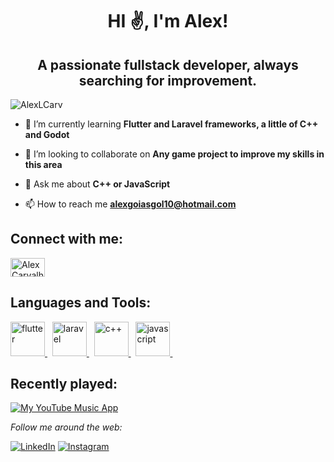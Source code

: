 <h1 align="center">HI ✌️, I'm Alex!</h1>
<h2 align="center">A passionate fullstack developer, always searching for improvement.</h2>

<p align="left"> <img src="https://komarev.com/ghpvc/?username=AlexLCarv&label=Profile%20views&color=0e75b6&style=flat" alt="AlexLCarv" /> </p>

- 🌱 I’m currently learning **Flutter and Laravel frameworks, a little of C++ and Godot**

- 👯 I’m looking to collaborate on **Any game project to improve my skills in this area**

<!-- - 👨‍💻 All of my projects are available at []() -->

- 💬 Ask me about **C++ or JavaScript**

- 📫 How to reach me **alexgoiasgol10@hotmail.com**

<h2 align="left">Connect with me:</h2>
<p align="left">
<a href="www.linkedin.com/in/alexcarv" target="blank"><img align="center" src="https://raw.githubusercontent.com/rahuldkjain/github-profile-readme-generator/master/src/images/icons/Social/linked-in-alt.svg" alt="Alex Carvalho" height="30" width="55" /></a>
</p>

<h2 align="left">Languages and Tools:</h2>
<p align="left"> 

<a href="https://flutter.dev" target="_blank" rel="noreferrer"> 
    <img src="https://www.vectorlogo.zone/logos/flutterio/flutterio-icon.svg" alt="flutter" width="55" height="55"/> 
  </a>&nbsp;
  
  <a href="https://laravel.com/" target="_blank" rel="noreferrer"> 
    <img src="https://upload.wikimedia.org/wikipedia/commons/thumb/9/9a/Laravel.svg/1200px-Laravel.svg.png" alt="laravel" width="55" height="55"/> 
  </a>&nbsp;
  
  <a href="https://cplusplus.com/" target="_blank" rel="noreferrer"> 
    <img src="https://upload.wikimedia.org/wikipedia/commons/1/18/ISO_C%2B%2B_Logo.svg" alt="c++" width="55" height="55"/> 
  </a>&nbsp;
  
  <a href="https://developer.mozilla.org/en-US/docs/Web/JavaScript" target="_blank" rel="noreferrer"> 
    <img src="https://upload.wikimedia.org/wikipedia/commons/6/6a/JavaScript-logo.png" alt="javascript" width="55" height="55"/> 
  </a>&nbsp;
</p>

<!-- <h2 align="left">Stats:</h2>
<div>
<a href="https://github.com/AlexLCarv">
<img height="180em" src="https://github-readme-stats.vercel.app/api?username=AlexLCarv&show_icons=true&theme=radical" alt="AlexLCarv" />

<img height="180em" src="https://github-readme-stats.vercel.app/api/top-langs?username=AlexLCarv&theme=radical&show_icons=true&show_icons=true&locale=en&layout=compact" alt="AlexLCarv" />

</div> -->

<h2 align="left">Recently played:</h2>

[![My YouTube Music App](https://alexlcarv.github.io/yt-music-on-git/static/output.jpg)](https://github.com/AlexLCarv/yt-music-on-git)


<i>Follow me around the web:</i><br>

<a href="www.linkedin.com/in/alexcarv" target="_blank"><img src="https://img.shields.io/badge/LinkedIn-%230077B5.svg?&style=flat-square&logo=linkedin&logoColor=white" alt="LinkedIn"></a>
<a href="https://www.instagram.com/alex.carv_/" target="_blank"><img src="https://img.shields.io/badge/Instagram-%23E4405F.svg?&style=flat-square&logo=instagram&logoColor=white" alt="Instagram"></a>


